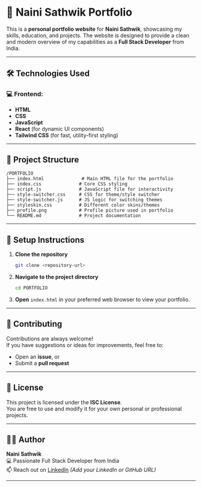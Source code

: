 
# 💼 Naini Sathwik Portfolio

This is a **personal portfolio website** for **Naini Sathwik**, showcasing my skills, education, and projects. The website is designed to provide a clean and modern overview of my capabilities as a **Full Stack Developer** from India.

---

## 🛠️ Technologies Used

### 💻 Frontend:
- **HTML**
- **CSS**
- **JavaScript**
- **React** (for dynamic UI components)
- **Tailwind CSS** (for fast, utility-first styling)

---

## 📁 Project Structure

```
/PORTFOLIO
├── index.html              # Main HTML file for the portfolio
├── index.css              # Core CSS styling
├── script.js              # JavaScript file for interactivity
├── style-switcher.css     # CSS for theme/style switcher
├── style-switcher.js      # JS logic for switching themes
├── styleskin.css          # Different color skins/themes
├── profile.png            # Profile picture used in portfolio
└── README.md              # Project documentation
```

---

## 🚀 Setup Instructions

1. **Clone the repository**  
   ```bash
   git clone <repository-url>
   ```

2. **Navigate to the project directory**  
   ```bash
   cd PORTFOLIO
   ```

3. **Open** `index.html` in your preferred web browser to view your portfolio.

---

## 🤝 Contributing

Contributions are always welcome!  
If you have suggestions or ideas for improvements, feel free to:

- Open an **issue**, or  
- Submit a **pull request**

---

## 📄 License

This project is licensed under the **ISC License**.  
You are free to use and modify it for your own personal or professional projects.

---

## 🙋‍♂️ Author

**Naini Sathwik**  
💻 Passionate Full Stack Developer from India  
📫 Reach out on [LinkedIn](#) *(Add your LinkedIn or GitHub URL)*

---
